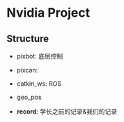 # Nvidia Project

## Structure

- pixbot: 底层控制

- pixcan:

- catkin_ws: ROS

- geo_pos

- **record**: 学长之前的记录&我们的记录